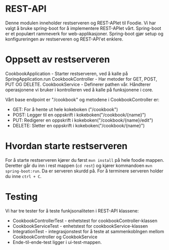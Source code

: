 # REST-API
Denne modulen inneholder restserveren og REST-APIet til Foodie. Vi har valgt å bruke spring-boot for å implementere REST-APIet vårt. 
Spring-boot er et populært rammeverk for web-applikasjoner. Spring-boot gjør setup og konfigureringen av restserveren og REST-API'et enklere.


# Oppsett av restserveren
CookbookApplication - Starter restserveren, ved å kalle på SpringApplication.run
CookbookController - Har metoder for GET, POST, PUT OG DELETE. 
CookbookService - Definerer pathen vår. Håndterer operasjonene vi bruker i kontrolleren ved å kalle på funksjonene i core.


Vårt base endpoint er "/cookbook" og metodene i CookbookController er:
- GET: For å hente ut hele kokeboken ("/cookbook")
- POST: Legger til en oppskrift i kokeboken("/cookbook/{name}")
- PUT: Redigerer en oppskrift i kokeboken("/cookbook/{name}/edit")
- DELETE: Sletter en oppskrift i kokeboken("/cookbook/{name}")

# Hvordan starte restserveren
For å starte restserveren kjører du først `mvn install` på hele foodie mappen. Deretter går du inn i rest mappen (`cd rest`) og kjører kommandoen `mvn spring-boot:run`. Da er serveren skurdd på. For å terminere serveren holder du inne `ctrl + C`.

# Testing
Vi har tre tester for å teste funkjsonaliteten i REST-API klassene:
- CookbookControllerTest - enhetstest for cookbookController-klassen
- CookbookServiceTest - enhetstest for cookbookService-klassen
- IntegrationTest - integrasjonstest for å teste at sammenkoblngen mellom CookbookController og CookbokService
- Ende-til-ende-test ligger i ui-test-mappen.



